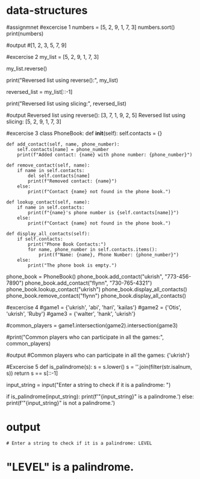 # data-structures
#assignmnet
#excercise 1
numbers = [5, 2, 9, 1, 7, 3]
numbers.sort()
print(numbers)

#output
#[1, 2, 3, 5, 7, 9]


#excercise 2
my_list = [5, 2, 9, 1, 7, 3]

my_list.reverse()

print("Reversed list using reverse():", my_list)

reversed_list = my_list[::-1]

print("Reversed list using slicing:", reversed_list)

#output
Reversed list using reverse(): [3, 7, 1, 9, 2, 5]
Reversed list using slicing: [5, 2, 9, 1, 7, 3]


#excercise 3
class PhoneBook:
    def __init__(self):
        self.contacts = {}

    def add_contact(self, name, phone_number):
        self.contacts[name] = phone_number
        print(f"Added contact: {name} with phone number: {phone_number}")

    def remove_contact(self, name):
        if name in self.contacts:
            del self.contacts[name]
            print(f"Removed contact: {name}")
        else:
            print(f"Contact {name} not found in the phone book.")

    def lookup_contact(self, name):
        if name in self.contacts:
            print(f"{name}'s phone number is {self.contacts[name]}")
        else:
            print(f"Contact {name} not found in the phone book.")

    def display_all_contacts(self):
        if self.contacts:
            print("Phone Book Contacts:")
            for name, phone_number in self.contacts.items():
                print(f"Name: {name}, Phone Number: {phone_number}")
        else:
            print("The phone book is empty.")
phone_book = PhoneBook()
phone_book.add_contact("ukrish", "773-456-7890")
phone_book.add_contact("flynn", "730-765-4321")
phone_book.lookup_contact("ukrish")
phone_book.display_all_contacts()
phone_book.remove_contact("flynn")
phone_book.display_all_contacts()


#excercise 4
#game1 = {'ukrish', 'abi', 'hari', 'kailas'}
#game2 = {'Otis', 'ukrish', 'Ruby'}
#game3 = {'walter', 'hank', 'ukrish'}

#common_players = game1.intersection(game2).intersection(game3)


#print("Common players who can participate in all the games:", common_players)

#output
#Common players who can participate in all the games: {'ukrish'}


#Excercise 5
def is_palindrome(s):
    s = s.lower()
    s = ''.join(filter(str.isalnum, s))
    return s == s[::-1]

input_string = input("Enter a string to check if it is a palindrome: ")

if is_palindrome(input_string):
    print(f'"{input_string}" is a palindrome.')
else:
    print(f'"{input_string}" is not a palindrome.')

   # output
    # Enter a string to check if it is a palindrome: LEVEL
# "LEVEL" is a palindrome.

